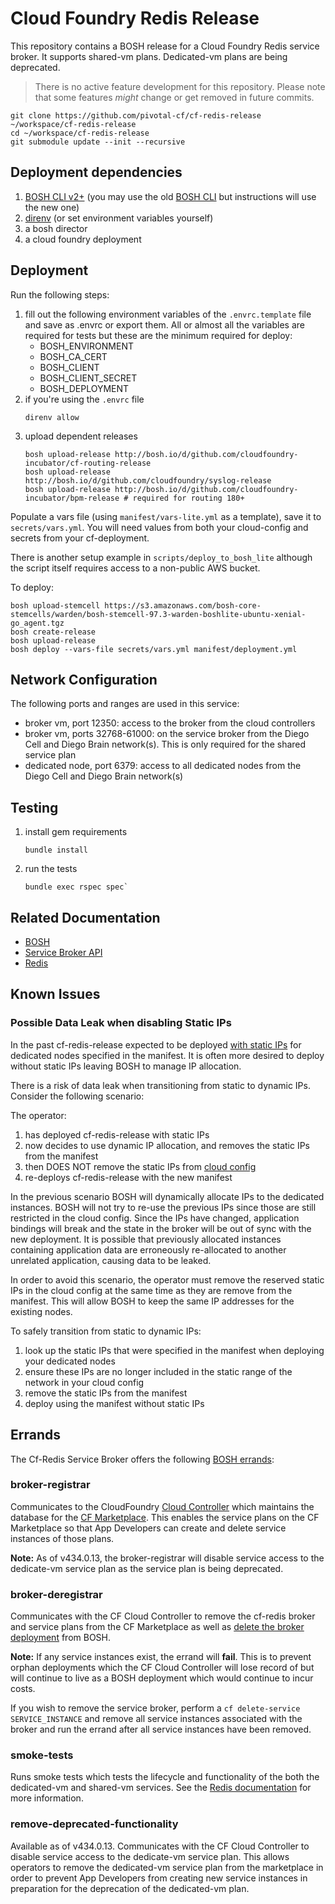 # Cloud Foundry Redis Release

This repository contains a BOSH release for a Cloud Foundry Redis service
broker. It supports shared-vm plans. Dedicated-vm plans are being deprecated.

> There is no active feature development for this repository. Please note that
some features *might* change or get removed in future commits.

```shell
git clone https://github.com/pivotal-cf/cf-redis-release ~/workspace/cf-redis-release
cd ~/workspace/cf-redis-release
git submodule update --init --recursive
```

## Deployment dependencies

1. [BOSH CLI v2+](https://github.com/cloudfoundry/bosh-cli) (you may use the old [BOSH CLI](https://github.com/cloudfoundry/bosh) but instructions will use the new one)
2. [direnv](https://github.com/direnv/direnv) (or set environment variables yourself)
3. a bosh director
4. a cloud foundry deployment

## Deployment
Run the following steps:

1. fill out the following environment variables of the `.envrc.template` file
and save as .envrc or export them. All or almost all the variables are required for tests but these are the minimum required for deploy:
   - BOSH_ENVIRONMENT
   - BOSH_CA_CERT
   - BOSH_CLIENT
   - BOSH_CLIENT_SECRET
   - BOSH_DEPLOYMENT
1. if you're using the `.envrc` file
    ```shell
    direnv allow
    ```
1. upload dependent releases
    ```shell
    bosh upload-release http://bosh.io/d/github.com/cloudfoundry-incubator/cf-routing-release
    bosh upload-release http://bosh.io/d/github.com/cloudfoundry/syslog-release
    bosh upload-release http://bosh.io/d/github.com/cloudfoundry-incubator/bpm-release # required for routing 180+
    ```

Populate a vars file (using `manifest/vars-lite.yml` as a template), save it
to `secrets/vars.yml`. You will need values from both your cloud-config and
secrets from your cf-deployment.

There is another setup example in `scripts/deploy_to_bosh_lite` although the script itself requires access to a non-public AWS bucket.

To deploy:

```shell
bosh upload-stemcell https://s3.amazonaws.com/bosh-core-stemcells/warden/bosh-stemcell-97.3-warden-boshlite-ubuntu-xenial-go_agent.tgz
bosh create-release
bosh upload-release
bosh deploy --vars-file secrets/vars.yml manifest/deployment.yml
```

## Network Configuration

The following ports and ranges are used in this service:

- broker vm, port 12350: access to the broker from the cloud controllers
- broker vm, ports 32768-61000: on the service broker from the Diego Cell and
Diego Brain network(s). This is only required for the shared service plan
- dedicated node, port 6379: access to all dedicated nodes from the Diego
Cell and Diego Brain network(s)

## Testing

1. install gem requirements 
    ```shell
    bundle install
    ```
2. run the tests
    ```
    bundle exec rspec spec`
    ```

## Related Documentation

 * [BOSH](https://bosh.io/docs)
 * [Service Broker API](http://docs.cloudfoundry.org/services/api.html)
 * [Redis](http://redis.io/documentation)

## Known Issues
### Possible Data Leak when disabling Static IPs
In the past cf-redis-release expected to be deployed [with static
IPs](https://github.com/pivotal-cf/cf-redis-release/blob/23a218a06188ba9dd5694698bfa9fd4b5131b707/manifest/deployment.yml#L54)
for dedicated nodes specified in the manifest. It is often more desired to deploy
without static IPs leaving BOSH to manage IP allocation.

There is a risk of data leak when transitioning from static to dynamic IPs.
Consider the following scenario:

The operator:

1. has deployed cf-redis-release with static IPs
1. now decides to use dynamic IP allocation, and removes the static IPs from
   the manifest
1. then DOES NOT remove the static IPs from [cloud config](https://bosh.io/docs/networks/)
1. re-deploys cf-redis-release with the new manifest

In the previous scenario BOSH will dynamically allocate IPs to the dedicated
instances. BOSH will not try to re-use the previous IPs since those are still
restricted in the cloud config. Since the IPs have changed, application
bindings will break and the state in the broker will be out of sync with the
new deployment. It is possible that previously allocated instances containing
application data are erroneously re-allocated to another unrelated
application, causing data to be leaked.

In order to avoid this scenario, the operator must remove the reserved static
IPs in the cloud config at the same time as they are remove from the
manifest. This will allow BOSH to keep the same IP addresses for the existing
nodes.

To safely transition from static to dynamic IPs:
1. look up the static IPs that were specified in the manifest when deploying
your dedicated nodes
1. ensure these IPs are no longer included in the static range of the network
in your cloud config
1. remove the static IPs from the manifest
1. deploy using the manifest without static IPs

## Errands

The Cf-Redis Service Broker offers the following [BOSH errands](https://bosh.io/docs/errands/):

### broker-registrar
Communicates to the CloudFoundry [Cloud Controller](https://docs.cloudfoundry.org/concepts/architecture/cloud-controller.html)
which maintains the database for the [CF Marketplace](https://cli.cloudfoundry.org/en-US/cf/marketplace.html).
This enables the service plans on the CF Marketplace so that App Developers can create and delete service instances of those plans.

**Note:** As of v434.0.13, the broker-registrar will disable service access to the dedicate-vm service plan
as the service plan is being deprecated.

### broker-deregistrar
Communicates with the CF Cloud Controller to remove the cf-redis broker and service plans from the CF Marketplace
as well as [delete the broker deployment](https://cli.cloudfoundry.org/en-US/cf/delete-service-broker.html) from BOSH.

**Note:** If any service instances exist, the errand will **fail**. This is to prevent orphan deployments which the CF Cloud Controller will lose record of but will continue to live as a BOSH deployment which would continue to incur costs.

If you wish to remove the service broker, perform a
`cf delete-service SERVICE_INSTANCE` and remove all service instances associated with the broker and run the errand after all service instances have been removed.

### smoke-tests
Runs smoke tests which tests the lifecycle and functionality of the both the dedicated-vm and shared-vm services.
See the [Redis documentation](https://docs.pivotal.io/redis/smoke-tests.html) for more information.

### remove-deprecated-functionality
Available as of v434.0.13. Communicates with the CF Cloud Controller to disable service access to the dedicate-vm service plan.
This allows operators to remove the dedicated-vm service plan from the marketplace
in order to prevent App Developers from creating new service instances in preparation for the deprecation of the dedicated-vm plan.
